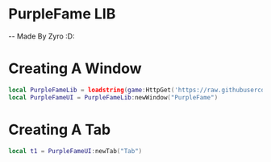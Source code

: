 # PurpleFame LIB
-- Made By Zyro :D:

# Creating A Window
```lua
local PurpleFameLib = loadstring(game:HttpGet('https://raw.githubusercontent.com/YungPloits/PurpleFameLIB/main/uicode'))()
local PurpleFameUI = PurpleFameLib:newWindow("PurpleFame")
```
# Creating A Tab
```lua
local t1 = PurpleFameUI:newTab("Tab")
```
